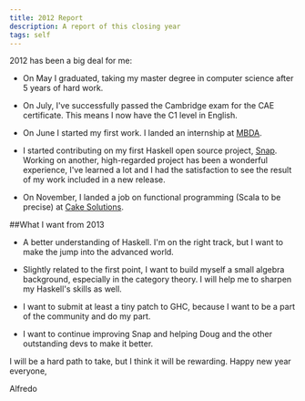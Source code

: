 ```yaml
---
title: 2012 Report
description: A report of this closing year
tags: self
---
```


2012 has been a big deal for me:

* On May I graduated, taking my master degree
  in computer science after 5 years of hard work. 

* On July, I've successfully passed the Cambridge exam for
  the CAE certificate. This means I now have the C1 level in English.

* On June I started my first work. I landed an internship at [MBDA](http://www.mbda-systems.com/).

* I started contributing on my first Haskell open source project, [Snap](http://snapframework.com/).
  Working on another, high-regarded project has been a wonderful experience,
  I've learned a lot and I had the satisfaction to see the result of my work
  included in a new release.

* On November, I landed a job on functional programming (Scala to be precise)
  at [Cake Solutions](http://cakesolutions.net).

##What I want from 2013

* A better understanding of Haskell. I'm on the right track, but I want to
  make the jump into the advanced world.

* Slightly related to the first point, I want to build myself a small algebra
  background, especially in the category theory. I will help me to sharpen my
  Haskell's skills as well.

* I want to submit at least a tiny patch to GHC, because I want to be a part
  of the community and do my part.

* I want to continue improving Snap and helping Doug and the other outstanding
  devs to make it better.

I will be a hard path to take, but I think it will be rewarding.
Happy new year everyone,

Alfredo
